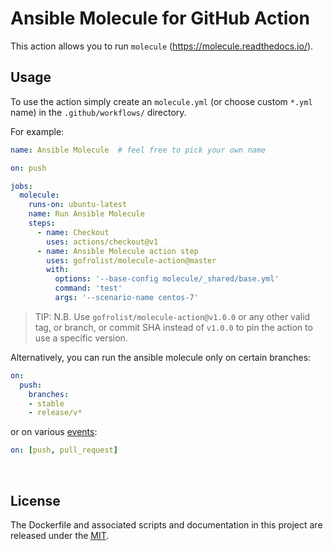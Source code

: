 # Ansible Molecule for GitHub Action
This action allows you to run `molecule` (https://molecule.readthedocs.io/).


## Usage
To use the action simply create an `molecule.yml` (or choose custom `*.yml` name) in the `.github/workflows/` directory.

For example:

```yaml
name: Ansible Molecule  # feel free to pick your own name

on: push

jobs:
  molecule:
    runs-on: ubuntu-latest
    name: Run Ansible Molecule
    steps:
      - name: Checkout
        uses: actions/checkout@v1
      - name: Ansible Molecule action step
        uses: gofrolist/molecule-action@master
        with:
          options: '--base-config molecule/_shared/base.yml'
          command: 'test'
          args: '--scenario-name centos-7'

```

> TIP: N.B. Use `gofrolist/molecule-action@v1.0.0` or any other valid tag, or branch, or commit SHA instead of `v1.0.0` to pin the action to use a specific version.

Alternatively, you can run the ansible molecule only on certain branches:

```yaml
on:
  push:
    branches:
    - stable
    - release/v*

```

or on various [events](https://help.github.com/en/articles/events-that-trigger-workflows):

```yaml
on: [push, pull_request]
```

<br>

## License
The Dockerfile and associated scripts and documentation in this project are released under the [MIT](license).
